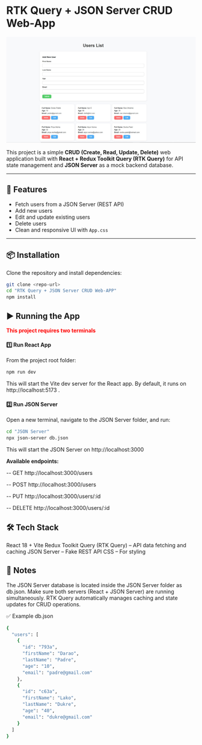 # RTK Query + JSON Server CRUD Web-App
![Logo](./demo.jpg)

This project is a simple **CRUD (Create, Read, Update, Delete)** web application built with **React + Redux Toolkit Query (RTK Query)** for API state management and **JSON Server** as a mock backend database.

---

## 🚀 Features
- Fetch users from a JSON Server (REST API)
- Add new users
- Edit and update existing users
- Delete users
- Clean and responsive UI with `App.css`

---


## 📦 Installation

Clone the repository and install dependencies:

```bash
git clone <repo-url>
cd "RTK Query + JSON Server CRUD Web-APP"
npm install 
```


## ▶️ Running the App

<span style="color:red; font-weight:bold">This project requires two terminals </span>

#### 1️⃣ Run React App
From the project root folder:
```bash
npm run dev
```
This will start the Vite dev server for the React app.
By default, it runs on http://localhost:5173
.

#### 2️⃣ Run JSON Server

Open a new terminal, navigate to the JSON Server folder, and run:

```bash
cd "JSON Server"
npx json-server db.json
```

This will start the JSON Server on http://localhost:3000


**Available endpoints:**

-- GET http://localhost:3000/users

-- POST http://localhost:3000/users

-- PUT http://localhost:3000/users/:id

-- DELETE http://localhost:3000/users/:id


## 🛠️ Tech Stack

React 18 + Vite
Redux Toolkit Query (RTK Query) – API data fetching and caching
JSON Server – Fake REST API
CSS – For styling

## 📖 Notes
The JSON Server database is located inside the JSON Server folder as db.json.
Make sure both servers (React + JSON Server) are running simultaneously.
RTK Query automatically manages caching and state updates for CRUD operations.

✅ Example db.json
```bash
{
  "users": [
    {
      "id": "793a",
      "firstName": "Darao",
      "lastName": "Padre",
      "age": "10",
      "email": "padre@gmail.com"
    },
    {
      "id": "c63a",
      "firstName": "Lako",
      "lastName": "Dukre",
      "age": "40",
      "email": "dukre@gmail.com"
    }
  ]
}
```